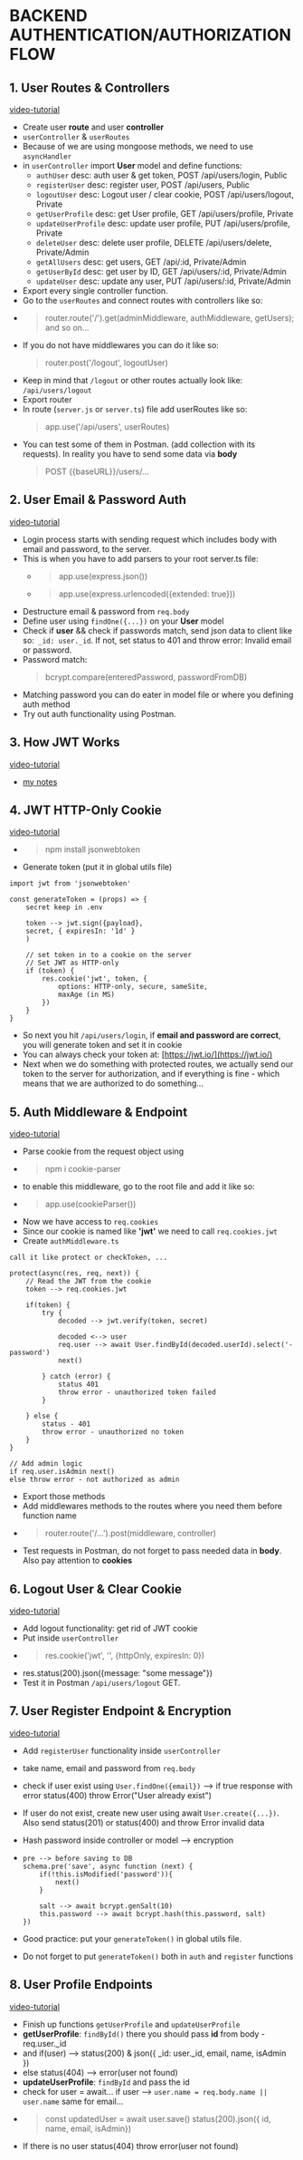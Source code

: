# BACKEND AUTHENTICATION/AUTHORIZATION FLOW

## 1. User Routes & Controllers

[video-tutorial](<[link](https://www.traversymedia.com/products/mern-stack-from-scratch-ecommerce-platform/categories/2152847620/posts/2167606408)>)

- Create user **route** and user **controller**
- `userController` & `userRoutes`
- Because of we are using mongoose methods, we need to use `asyncHandler`
- in `userController` import **User** model and define functions:
  - `authUser` desc: auth user & get token, POST /api/users/login, Public
  - `registerUser` desc: register user, POST /api/users, Public
  - `logoutUser` desc: Logout user / clear cookie, POST /api/users/logout, Private
  - `getUserProfile` desc: get User profile, GET /api/users/profile, Private
  - `updateUserProfile` desc: update user profile, PUT /api/users/profile, Private
  - `deleteUser` desc: delete user profile, DELETE /api/users/delete, Private/Admin
  - `getAllUsers` desc: get users, GET /api/:id, Private/Admin
  - `getUserById` desc: get user by ID, GET /api/users/:id, Private/Admin
  - `updateUser` desc: update any user, PUT /api/users/:id, Private/Admin
- Export every single controller function.
- Go to the `userRoutes` and connect routes with controllers like so:
- > router.route('/').get(adminMiddleware, authMiddleware, getUsers); and so on...
- If you do not have middlewares you can do it like so:
  > router.post('/logout', logoutUser)
- Keep in mind that `/logout` or other routes actually look like: `/api/users/logout`
- Export router
- In route (`server.js` or `server.ts`) file add userRoutes like so:
  > app.use('/api/users', userRoutes)
- You can test some of them in Postman. (add collection with its requests). In reality you have to send some data via **body**
  > POST {{baseURL}}/users/...

## 2. User Email & Password Auth

[video-tutorial](<[link](https://www.traversymedia.com/products/mern-stack-from-scratch-ecommerce-platform/categories/2152847620/posts/2167606412)>)

- Login process starts with sending request which includes body with email and password, to the server.
- This is when you have to add parsers to your root server.ts file:
  - > app.use(express.json())
  - > app.use(express.urlencoded({extended: true}))
- Destructure email & password from `req.body`
- Define user using `findOne({...})` on your **User** model
- Check if **user** && check if passwords match, send json data to client like so:` _id: user._id`. If not, set status to 401 and throw error: Invalid email or password.
- Password match:
  > bcrypt.compare(enteredPassword, passwordFromDB)
- Matching password you can do eater in model file or where you defining auth method
- Try out auth functionality using Postman.

## 3. How JWT Works

[video-tutorial](<[link](https://www.traversymedia.com/products/mern-stack-from-scratch-ecommerce-platform/categories/2152847620/posts/2167606420)>)

- [my notes](https://docs.google.com/document/d/1QkL3SJ_Pk4don3eLJUnhjnoSKZ8cqg-B27LxPDiIVRk/edit#heading=h.u92kfuceb89m)

## 4. JWT HTTP-Only Cookie

[video-tutorial](<[link](https://www.traversymedia.com/products/mern-stack-from-scratch-ecommerce-platform/categories/2152847620/posts/2167606422)>)

- > npm install jsonwebtoken
- Generate token (put it in global utils file)

```
import jwt from 'jsonwebtoken'

const generateToken = (props) => {
    secret keep in .env

    token --> jwt.sign({payload},
    secret, { expiresIn: '1d' }
    )

    // set token in to a cookie on the server
    // Set JWT as HTTP-only
    if (token) {
        res.cookie('jwt', token, {
            options: HTTP-only, secure, sameSite,
            maxAge (in MS)
        })
    }
}
```

- So next you hit `/api/users/login`, if **email and password are correct**, you will generate token and set it in cookie
- You can always check your token at: [https://jwt.io/](https://jwt.io/)
- Next when we do something with protected routes, we actually send our token to the server for authorization, and if everything is fine - which means that we are authorized to do something...

## 5. Auth Middleware & Endpoint

[video-tutorial](<[link](https://www.traversymedia.com/products/mern-stack-from-scratch-ecommerce-platform/categories/2152847620/posts/2167606434)>)

- Parse cookie from the request object using
- > npm i cookie-parser
- to enable this middleware, go to the root file and add it like so:
- > app.use(cookieParser())
- Now we have access to `req.cookies`
- Since our cookie is named like **'jwt'** we need to call `req.cookies.jwt`
- Create `authMiddleware.ts`

```
call it like protect or checkToken, ...

protect(async(res, req, next)) {
    // Read the JWT from the cookie
    token --> req.cookies.jwt

    if(token) {
        try {
            decoded --> jwt.verify(token, secret)

            decoded <--> user
            req.user --> await User.findById(decoded.userId).select('-password')
            next()

        } catch (error) {
            status 401
            throw error - unauthorized token failed
        }

    } else {
        status - 401
        throw error - unauthorized no token
    }
}

// Add admin logic
if req.user.isAdmin next()
else throw error - not authorized as admin
```

- Export those methods
- Add middlewares methods to the routes where you need them before function name
- > router.route('/...').post(middleware, controller)
- Test requests in Postman, do not forget to pass needed data in **body**. Also pay attention to **cookies**

## 6. Logout User & Clear Cookie

[video-tutorial](https://www.traversymedia.com/products/mern-stack-from-scratch-ecommerce-platform/categories/2152847620/posts/2167606443)

- Add logout functionality: get rid of JWT cookie
- Put inside `userController`
- > res.cookie('jwt', '', {httpOnly, expiresIn: 0})
- res.status(200).json({message: "some message"})
- Test it in Postman `/api/users/logout` GET.

## 7. User Register Endpoint & Encryption

[video-tutorial](https://www.traversymedia.com/products/mern-stack-from-scratch-ecommerce-platform/categories/2152847620/posts/2167606447)

- Add `registerUser` functionality inside `userController`
- take name, email and password from `req.body`
- check if user exist using `User.findOne({email})` --> if true response with error status(400) throw Error("User already exist")
- If user do not exist, create new user using
  await `User.create({...})`. Also send status(201) or status(400) and throw Error invalid data
- Hash password inside controller or model --> encryption
- ```
  pre --> before saving to DB
  schema.pre('save', async function (next) {
      if(!this.isModified('password')){
          next()
      }

      salt --> await bcrypt.genSalt(10)
      this.password --> await bcrypt.hash(this.password, salt)
  })
  ```

- Good practice: put your `generateToken()` in global utils file.
- Do not forget to put `generateToken()` both in `auth` and `register` functions

## 8. User Profile Endpoints

[video-tutorial](https://www.traversymedia.com/products/mern-stack-from-scratch-ecommerce-platform/categories/2152847620/posts/2167606448)

- Finish up functions `getUserProfile` and `updateUserProfile`
- **getUserProfile**: `findById()` there you should pass **id** from body - req.user.\_id
- and if(user) --> status(200) & json({
  \_id: user.\_id, email, name, isAdmin
  })
- else status(404) --> error(user not found)
- **updateUserProfile**: `findById` and pass the id
- check for user = await... if user --> `user.name = req.body.name || user.name` same for email...
- > const updatedUser = await user.save() status(200).json({ id, name, email, isAdmin})
- If there is no user status(404) throw error(user not found)
